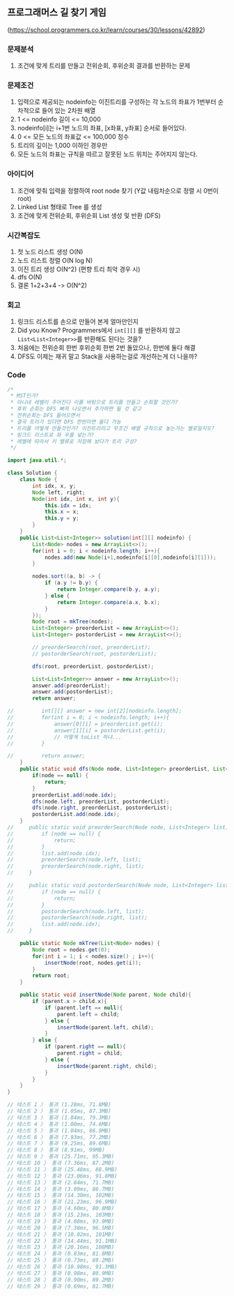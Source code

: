 ## 프로그래머스 길 찾기 게임

(https://school.programmers.co.kr/learn/courses/30/lessons/42892)

### 문제분석

1. 조건에 맞게 트리를 만들고 전위순회, 후위순회 결과를 반환하는 문제

### 문제조건

1. 입력으로 제공되는 nodeinfo는 이진트리를 구성하는 각 노드의 좌표가 1번부터 순차적으로 들어 있는 2차원 배열
2. 1 <= nodeinfo 길이 <= 10,000
3. nodeinfo[i]는 i+1번 노드의 좌표, [x좌표, y좌표] 순서로 들어있다.
4. 0 <= 모든 노드의 좌표값 <= 100,000 정수
5. 트리의 깊이는 1,000 이하인 경우만
6. 모든 노드의 좌표는 규칙을 따르고 잘못된 노드 위치는 주어지지 않는다.

### 아이디어

1. 조건에 맞춰 입력을 정렬하여 root node 찾기 (Y값 내림차순으로 정렬 시 0번이 root)
2. Linked List 형태로 Tree 를 생성
3. 조건에 맞게 전위순회, 후위순회 List 생성 및 반환 (DFS)

### 시간복잡도

1. 첫 노드 리스트 생성 O(N)
2. 노드 리스트 정렬 O(N log N)
3. 이진 트리 생성 O(N^2) (편향 트리 최악 경우 시)
4. dfs O(N)
5. 결론 1+2+3+4 -> O(N^2)

### 회고

1. 링크드 리스트를 손으로 만들어 본게 얼마만인지
2. Did you Know? Programmers에서 `int[][]` 를 반환하지 않고 `List<List<Integer>>`를 반환해도 된다는 것을?
3. 처음에는 전위순회 한번 후위순회 한번 2번 돌았으나, 한번에 둘다 해결
4. DFS도 이제는 재귀 말고 Stack을 사용하는걸로 개선하는게 더 나을까?

### Code

```java
/*
 * MST인가?
 * 아니네 레벨이 주어진다 이를 바탕으로 트리를 만들고 순회할 것인가?
 * 후위 순회는 DFS 빠져 나오면서 추가하면 될 것 같고
 * 전위순회는 DFS 들어오면서
 * 결국 트리가 있다면 DFS 한번이면 둘다 가능
 * 트리를 어떻게 만들것인가? 이진트리라고 무조건 배열 규칙으로 놓는거는 별로일지도?
 * 링크드 리스트로 좌 우를 넣는가?
 * 레벨에 따라서 키 밸류로 저장해 놨다가 트리 구성?
 */

import java.util.*;

class Solution {
    class Node {
        int idx, x, y;
        Node left, right;
        Node(int idx, int x, int y){
            this.idx = idx;
            this.x = x;
            this.y = y;
        }
    }
    public List<List<Integer>> solution(int[][] nodeinfo) {
        List<Node> nodes = new ArrayList<>();
        for(int i = 0; i < nodeinfo.length; i++){
            nodes.add(new Node(i+1,nodeinfo[i][0],nodeinfo[i][1]));
        }

        nodes.sort((a, b) -> {
            if (a.y != b.y) {
                return Integer.compare(b.y, a.y);
            } else {
                return Integer.compare(a.x, b.x);
            }
        });
        Node root = mkTree(nodes);
        List<Integer> preorderList = new ArrayList<>();
        List<Integer> postorderList = new ArrayList<>();

        // preorderSearch(root, preorderList);
        // postorderSearch(root, postorderList);

        dfs(root, preorderList, postorderList);

        List<List<Integer>> answer = new ArrayList<>();
        answer.add(preorderList);
        answer.add(postorderList);
        return answer;

//         int[][] answer = new int[2][nodeinfo.length];
//         for(int i = 0; i < nodeinfo.length; i++){
//             answer[0][i] = preorderList.get(i);
//             answer[1][i] = postorderList.get(i);
//             // 어떻게 toList 하냐...
//         }

//         return answer;
    }
    public static void dfs(Node node, List<Integer> preorderList, List<Integer> postorderList){
        if(node == null) {
            return;
        }
        preorderList.add(node.idx);
        dfs(node.left, preorderList, postorderList);
        dfs(node.right, preorderList, postorderList);
        postorderList.add(node.idx);
    }
//     public static void preorderSearch(Node node, List<Integer> list){
//         if (node == null) {
//             return;
//         }
//         list.add(node.idx);
//         preorderSearch(node.left, list);
//         preorderSearch(node.right, list);
//     }

//     public static void postorderSearch(Node node, List<Integer> list){
//         if (node == null) {
//             return;
//         }
//         postorderSearch(node.left, list);
//         postorderSearch(node.right, list);
//         list.add(node.idx);
//     }

    public static Node mkTree(List<Node> nodes) {
        Node root = nodes.get(0);
        for(int i = 1; i < nodes.size() ; i++){
            insertNode(root, nodes.get(i));
        }
        return root;
    }

    public static void insertNode(Node parent, Node child){
        if (parent.x > child.x){
            if (parent.left == null){
                parent.left = child;
            } else {
                insertNode(parent.left, child);
            }
        } else {
            if (parent.right == null){
                parent.right = child;
            } else {
                insertNode(parent.right, child);
            }
        }
    }
}

// 테스트 1 〉 통과 (1.28ms, 71.8MB)
// 테스트 2 〉 통과 (1.05ms, 87.3MB)
// 테스트 3 〉 통과 (1.04ms, 79.3MB)
// 테스트 4 〉 통과 (1.00ms, 74.6MB)
// 테스트 5 〉 통과 (1.04ms, 86.9MB)
// 테스트 6 〉 통과 (7.93ms, 77.2MB)
// 테스트 7 〉 통과 (9.25ms, 89.6MB)
// 테스트 8 〉 통과 (8.91ms, 99MB)
// 테스트 9 〉 통과 (25.71ms, 95.3MB)
// 테스트 10 〉 통과 (7.36ms, 87.2MB)
// 테스트 11 〉 통과 (25.48ms, 88.9MB)
// 테스트 12 〉 통과 (23.06ms, 91.8MB)
// 테스트 13 〉 통과 (2.84ms, 71.7MB)
// 테스트 14 〉 통과 (3.09ms, 86.7MB)
// 테스트 15 〉 통과 (14.30ms, 102MB)
// 테스트 16 〉 통과 (21.23ms, 96.9MB)
// 테스트 17 〉 통과 (4.60ms, 80.8MB)
// 테스트 18 〉 통과 (15.23ms, 103MB)
// 테스트 19 〉 통과 (4.08ms, 93.9MB)
// 테스트 20 〉 통과 (7.38ms, 96.5MB)
// 테스트 21 〉 통과 (10.02ms, 101MB)
// 테스트 22 〉 통과 (14.44ms, 91.1MB)
// 테스트 23 〉 통과 (20.16ms, 108MB)
// 테스트 24 〉 통과 (0.83ms, 81.8MB)
// 테스트 25 〉 통과 (0.73ms, 69.2MB)
// 테스트 26 〉 통과 (10.98ms, 91.3MB)
// 테스트 27 〉 통과 (0.98ms, 80.9MB)
// 테스트 28 〉 통과 (0.90ms, 89.2MB)
// 테스트 29 〉 통과 (0.69ms, 81.7MB)
```
